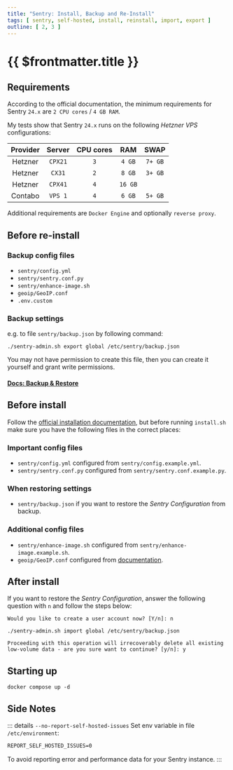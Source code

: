 ```yaml
---
title: "Sentry: Install, Backup and Re-Install"
tags: [ sentry, self-hosted, install, reinstall, import, export ]
outline: [ 2, 3 ]
---
```


# {{ $frontmatter.title }}

## Requirements

According to the official documentation, the minimum requirements for Sentry `24.x` are `2 CPU cores` / `4 GB RAM`.

My tests show that Sentry `24.x` runs on the following _Hetzner VPS_ configurations:

| Provider | Server  | CPU cores |   RAM   |  SWAP   |
|:--------:|:-------:|:---------:|:-------:|:-------:|
| Hetzner  | `CPX21` |    `3`    | `4 GB`  | `7+ GB` | 
| Hetzner  | `CX31`  |    `2`    | `8 GB`  | `3+ GB` |
| Hetzner  | `CPX41` |    `4`    | `16 GB` |         |
| Contabo  | `VPS 1` |    `4`    | `6 GB`  | `5+ GB` |

Additional requirements are `Docker Engine` and optionally `reverse proxy`.

## Before re-install

### Backup config files

+ `sentry/config.yml`
+ `sentry/sentry.conf.py`
+ `sentry/enhance-image.sh`
+ `geoip/GeoIP.conf`
+ `.env.custom`

### Backup settings

e.g. to file `sentry/backup.json` by following command:

```shell
./sentry-admin.sh export global /etc/sentry/backup.json
```

You may not have permission to create this file, then you can create it yourself and grant write permissions.

#### [Docs: Backup & Restore](https://develop.sentry.dev/self-hosted/backup/)

## Before install

Follow the [official installation documentation](https://develop.sentry.dev/self-hosted/),
but before running `install.sh` make sure you have the following files in the correct places:

### Important config files

+ `sentry/config.yml` configured from `sentry/config.example.yml`.
+ `sentry/sentry.conf.py` configured from `sentry/sentry.conf.example.py`.

### When restoring settings

+ `sentry/backup.json` if you want to restore the _Sentry Configuration_ from backup.

### Additional config files

+ `sentry/enhance-image.sh` configured from `sentry/enhance-image.example.sh`.
+ `geoip/GeoIP.conf` configured from [documentation](https://develop.sentry.dev/self-hosted/geolocation/).

## After install

If you want to restore the _Sentry Configuration_, answer the following question with `n` and follow the steps below:

```
Would you like to create a user account now? [Y/n]: n
``` 

```shell
./sentry-admin.sh import global /etc/sentry/backup.json
```

```
Proceeding with this operation will irrecoverably delete all existing
low-volume data - are you sure want to continue? [y/n]: y
```

## Starting up

```shell
docker compose up -d
```

## Side Notes

::: details `--no-report-self-hosted-issues`
Set env variable in file `/etc/environment`:
```txt
REPORT_SELF_HOSTED_ISSUES=0
```
To avoid reporting error and performance data for your Sentry instance.
:::
